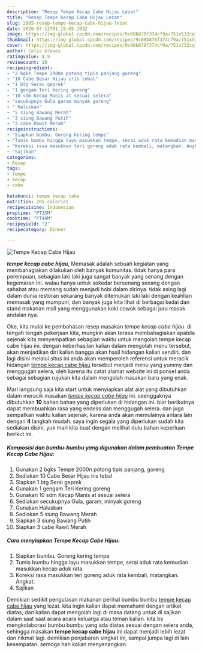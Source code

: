 ```yaml
---
description: "Resep Tempe Kecap Cabe Hijau Lezat"
title: "Resep Tempe Kecap Cabe Hijau Lezat"
slug: 2805-resep-tempe-kecap-cabe-hijau-lezat
date: 2020-07-12T01:15:05.193Z
image: https://img-global.cpcdn.com/recipes/9c08b870f374cf9a/751x532cq70/tempe-kecap-cabe-hijau-foto-resep-utama.jpg
thumbnail: https://img-global.cpcdn.com/recipes/9c08b870f374cf9a/751x532cq70/tempe-kecap-cabe-hijau-foto-resep-utama.jpg
cover: https://img-global.cpcdn.com/recipes/9c08b870f374cf9a/751x532cq70/tempe-kecap-cabe-hijau-foto-resep-utama.jpg
author: Celia Graves
ratingvalue: 4.9
reviewcount: 10
recipeingredient:
- "2 bgks Tempe 2000n potong tipis panjang goreng"
- "10 Cabe Besar Hijau iris tebal"
- "1 btg Serai geprek"
- "1 gengam Teri Kering goreng"
- "10 sdm Kecap Manis at sesuai selera"
- "secukupnya Gula garam minyak goreng"
- " Haluskan"
- "5 siung Bawang Merah"
- "3 siung Bawang Putih"
- "3 cabe Rawit Merah"
recipeinstructions:
- "Siapkan bumbu. Goreng kering tempe"
- "Tumis bumbu hingga layu masukkan tempe, serai aduk rata kemudian masukkan kecap aduk rata."
- "Koreksi rasa masukkan teri goreng aduk rata kembali, matangkan. Angkat."
- "Sajikan"
categories:
- Resep
tags:
- tempe
- kecap
- cabe

katakunci: tempe kecap cabe 
nutrition: 205 calories
recipecuisine: Indonesian
preptime: "PT35M"
cooktime: "PT44M"
recipeyield: "2"
recipecategory: Dinner

---
```



![Tempe Kecap Cabe Hijau](https://img-global.cpcdn.com/recipes/9c08b870f374cf9a/751x532cq70/tempe-kecap-cabe-hijau-foto-resep-utama.jpg)

<b><i>tempe kecap cabe hijau</i></b>, Memasak adalah sebuah kegiatan yang membahagiakan dilakukan oleh banyak komunitas. tidak hanya para perempuan, sebagian laki laki juga sangat banyak yang senang dengan kegemaran ini. walau hanya untuk sekedar bersenang senang dengan sahabat atau memang sudah menjadi hobi dalam dirinya. tidak asing lagi dalam dunia restoran sekarang banyak ditemukan laki laki dengan keahlian memasak yang mumpuni, dan banyak juga kita lihat di berbagai kedai dan stand makanan mall yang menggunakan koki cowok sebagai juru masak andalan nya.



Oke, kita mulai ke pembahasan resep masakan <i>tempe kecap cabe hijau</i>. di tengah tengah pekerjaan kita, mungkin akan terasa membahagiakan apabila sejenak kita menyempatkan sebagian waktu untuk mengolah tempe kecap cabe hijau ini. dengan keberhasilan kalian dalam mengolah menu tersebut, akan menjadikan diri kalian bangga akan hasil hidangan kalian sendiri. dan lagi disini melalui situs ini anda akan memperoleh referensi untuk meracik hidangan <u>tempe kecap cabe hijau</u> tersebut menjadi menu yang yummy dan menggugah selera, oleh karena itu catat alamat website ini di ponsel anda sebagai sebagian rujukan kita dalam mengolah masakan baru yang enak.


Mari langsung saja kita start untuk menyiapkan alat alat yang dibutuhkan dalam meracik masakan <u><i>tempe kecap cabe hijau</i></u> ini. seenggaknya dibutuhkan <b>10</b> bahan bahan yang diperlukan di hidangan ini. biar berikutnya dapat membuahkan rasa yang endess dan menggugah selera. dan juga sempatkan waktu kalian sejenak, karena anda akan memulainya antara lain dengan <b>4</b> langkah mudah. saya ingin segala yang diperlukan sudah kita sediakan disini, yuk mari kita buat dengan melihat dulu bahan keperluan berikut ini.

<!--inarticleads1-->

##### Komposisi dan bumbu-bumbu yang digunakan dalam pembuatan Tempe Kecap Cabe Hijau:

1. Gunakan 2 bgks Tempe 2000n potong tipis panjang, goreng
1. Sediakan 10 Cabe Besar Hijau iris tebal
1. Siapkan 1 btg Serai geprek
1. Gunakan 1 gengam Teri Kering goreng
1. Gunakan 10 sdm Kecap Manis at sesuai selera
1. Sediakan secukupnya Gula, garam, minyak goreng
1. Gunakan  Haluskan
1. Sediakan 5 siung Bawang Merah
1. Siapkan 3 siung Bawang Putih
1. Siapkan 3 cabe Rawit Merah




<!--inarticleads2-->

##### Cara menyiapkan Tempe Kecap Cabe Hijau:

1. Siapkan bumbu. Goreng kering tempe
1. Tumis bumbu hingga layu masukkan tempe, serai aduk rata kemudian masukkan kecap aduk rata.
1. Koreksi rasa masukkan teri goreng aduk rata kembali, matangkan. Angkat.
1. Sajikan




Demikian sedikit pengulasan makanan perihal bumbu bumbu <u>tempe kecap cabe hijau</u> yang lezat. kita ingin kalian dapat memahami dengan artikel diatas, dan kalian dapat mengolah lagi di masa datang untuk di sajikan dalam saat saat acara acara keluarga atau teman kalian. kita bs mengkolaborasi bumbu bumbu yang ada diatas sesuai dengan selera anda, sehingga masakan <b>tempe kecap cabe hijau</b> ini dapat menjadi lebih lezat dan nikmat lagi. demikian penjabaran singkat ini, sampai jumpa lagi di lain kesempatan. semoga hari kalian menyenangkan.
